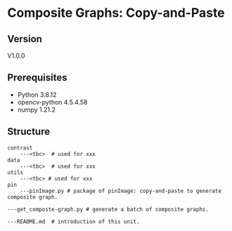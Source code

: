 # Composite Graphs: Copy-and-Paste

## Version
V1.0.0

## Prerequisites
- Python 3.8.12
- opencv-python 4.5.4.58
- numpy 1.21.2
## Structure
```shell
contrast
    ---<tbc>  # used for xxx
data
    ---<tbc>  # used for xxx
utils
    ---<tbc> # used for xxx
pin
    ---pinImage.py # package of pinImage: copy-and-paste to generate composite graph.

---get_composte-graph.py # generate a batch of composite graphs.

---README.md  # introduction of this unit.
```